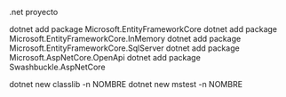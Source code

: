 .net proyecto

dotnet add package Microsoft.EntityFrameworkCore
dotnet add package Microsoft.EntityFrameworkCore.InMemory
dotnet add package Microsoft.EntityFrameworkCore.SqlServer
dotnet add package Microsoft.AspNetCore.OpenApi
dotnet add package Swashbuckle.AspNetCore

dotnet new classlib -n NOMBRE
dotnet new mstest -n NOMBRE
